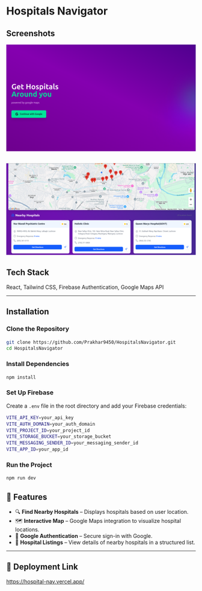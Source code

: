 # Hospitals Navigator

## Screenshots 
![alt text](image-2.png)


![alt text](image.png)
---

## Tech Stack
React, Tailwind CSS, Firebase Authentication, Google Maps API

---

## Installation
### Clone the Repository
```sh
git clone https://github.com/Prakhar9450/HospitalsNavigator.git
cd HospitalsNavigator
```

### Install Dependencies
```sh
npm install
```

### Set Up Firebase 
Create a `.env` file in the root directory and add your Firebase credentials:
```sh
VITE_API_KEY=your_api_key
VITE_AUTH_DOMAIN=your_auth_domain
VITE_PROJECT_ID=your_project_id
VITE_STORAGE_BUCKET=your_storage_bucket
VITE_MESSAGING_SENDER_ID=your_messaging_sender_id
VITE_APP_ID=your_app_id
```

### Run the Project
```sh
npm run dev
```


## 🚀 Features
- 🔍 **Find Nearby Hospitals** – Displays hospitals based on user location.
- 🗺️ **Interactive Map** – Google Maps integration to visualize hospital locations.
- 🔐 **Google Authentication** – Secure sign-in with Google.
- 📜 **Hospital Listings** – View details of nearby hospitals in a structured list.


---

## 🔗 Deployment Link
https://hospital-nav.vercel.app/
